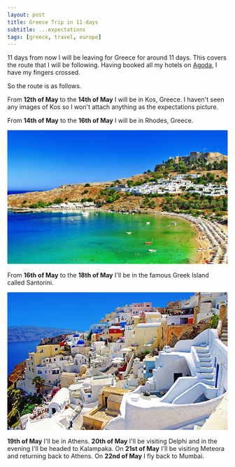 ```yaml
---
layout: post
title: Greece Trip in 11 days
subtitle: ...expectations
tags: [greece, travel, europe]
---
```


11 days from now I will be leaving for Greece for around 11 days. This covers the route that I will be following. Having booked all my hotels on [Agoda](https://agoda.com), I have my fingers crossed.

So the route is as follows.

From **12th of May** to the **14th of May** I will be in Kos, Greece. I haven't seen any images of Kos so I won't attach anything as the expectations picture.


From **14th of May** to the **16th of May** I will be in Rhodes, Greece.

![Rhodes](/img/blog/rhodes.jpg)

From **16th of May** to the **18th of May** I'll be in the famous Greek Island called Santorini.

![Santorini](/img/blog/santorini.jpg)

**19th of May** I'll be in Athens. **20th of May** I'll be visiting Delphi and in the evening I'll be headed to Kalampaka. On **21st of May** I'll be visiting Meteora and returning back to Athens. On **22nd of May** I fly back to
Mumbai.
